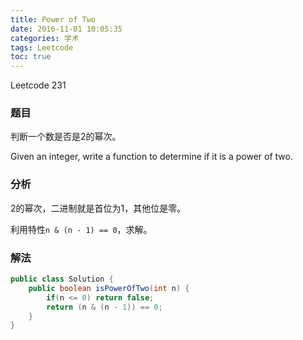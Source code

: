 ```yaml
---
title: Power of Two
date: 2016-11-01 10:05:35
categories: 学术
tags: Leetcode
toc: true
---
```


Leetcode 231

### 题目

判断一个数是否是2的幂次。

Given an integer, write a function to determine if it is a power of two.

### 分析

2的幂次，二进制就是首位为1，其他位是零。

利用特性`n & (n - 1) == 0`，求解。

### 解法

```java
public class Solution {
    public boolean isPowerOfTwo(int n) {
        if(n <= 0) return false;
        return (n & (n - 1)) == 0;
    }
}
```